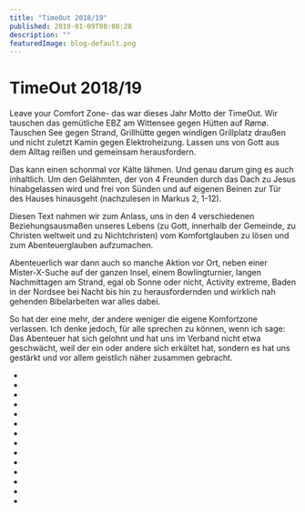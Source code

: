 ```yaml
---
title: "TimeOut 2018/19"
published: 2019-01-09T08:08:28
description: ""
featuredImage: blog-default.png
---
```


# TimeOut 2018/19


Leave your Comfort Zone- das war dieses Jahr Motto der
TimeOut. Wir tauschen das gemütliche EBZ am Wittensee gegen Hütten auf Rømø.
Tauschen See gegen Strand, Grillhütte gegen windigen Grillplatz draußen und
nicht zuletzt Kamin gegen Elektroheizung. Lassen uns von Gott aus dem Alltag
reißen und gemeinsam herausfordern.

Das kann einen schonmal vor Kälte lähmen. Und genau darum
ging es auch inhaltlich. Um den Gelähmten, der von 4 Freunden durch das Dach zu
Jesus hinabgelassen wird und frei von Sünden und auf eigenen Beinen zur Tür des
Hauses hinausgeht (nachzulesen in Markus 2, 1-12).

Diesen Text nahmen wir zum Anlass, uns in den 4
verschiedenen Beziehungsausmaßen unseres Lebens (zu Gott, innerhalb der
Gemeinde, zu Christen weltweit und zu Nichtchristen) vom Komfortglauben zu
lösen und zum Abenteuerglauben aufzumachen.

Abenteuerlich war dann auch so manche Aktion vor Ort, neben
einer Mister-X-Suche auf der ganzen Insel, einem Bowlingturnier, langen
Nachmittagen am Strand, egal ob Sonne oder nicht, Activity extreme, Baden in
der Nordsee bei Nacht bis hin zu herausfordernden und wirklich nah gehenden
Bibelarbeiten war alles dabei. 

So hat der eine mehr, der andere weniger die eigene
Komfortzone verlassen. Ich denke jedoch, für alle sprechen zu können, wenn ich
sage: Das Abenteuer hat sich gelohnt und hat uns im Verband nicht etwa
geschwächt, weil der ein oder andere sich erkältet hat, sondern es hat uns
gestärkt und vor allem geistlich näher zusammen gebracht.

* <img loading="lazy" src="old/Website11-e1547017174137.jpg" alt>
* <img loading="lazy" src="old/Website08.jpg" alt>
* <img loading="lazy" src="old/Website12-e1547017140645.jpg" alt>
* <img loading="lazy" src="old/Website10.jpg" alt>
* <img loading="lazy" src="old/Website01.jpg" alt>
* <img loading="lazy" src="old/Website04.jpg" alt>
* <img loading="lazy" src="old/Website05.jpg" alt>
* <img loading="lazy" src="old/Website03.jpg" alt>
* <img loading="lazy" src="old/Website06.jpg" alt>
* <img loading="lazy" src="old/Website02.jpg" alt>
* <img loading="lazy" src="old/Website13-e1547016876564.jpg" alt>
* <img loading="lazy" src="old/Website09-e1547017187515.jpg" alt>
* <img loading="lazy" src="old/Website07.jpg" alt>
* <img loading="lazy" src="old/Website14.jpg" alt>